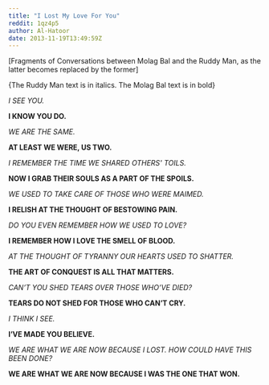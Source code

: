 ```yaml
---
title: "I Lost My Love For You"
reddit: 1qz4p5
author: Al-Hatoor
date: 2013-11-19T13:49:59Z
---
```


[Fragments of Conversations between Molag Bal and the Ruddy Man, as the latter becomes replaced by the former]

{The Ruddy Man text is in italics. The Molag Bal text is in bold}

*I SEE YOU.*

**I KNOW YOU DO.**

*WE ARE THE SAME.*

**AT LEAST WE WERE, US TWO.**

*I REMEMBER THE TIME WE SHARED OTHERS' TOILS.*

**NOW I GRAB THEIR SOULS AS A PART OF THE SPOILS.**

*WE USED TO TAKE CARE OF THOSE WHO WERE MAIMED.*

**I RELISH AT THE THOUGHT OF BESTOWING PAIN.**

*DO YOU EVEN REMEMBER HOW WE USED TO LOVE?*

**I REMEMBER HOW I LOVE THE SMELL OF BLOOD.**

*AT THE THOUGHT OF TYRANNY OUR HEARTS USED TO SHATTER.*

**THE ART OF CONQUEST IS ALL THAT MATTERS.**

*CAN’T YOU SHED TEARS OVER THOSE WHO’VE DIED?*

**TEARS DO NOT SHED FOR THOSE WHO CAN’T CRY.**

*I THINK I SEE.*

**I’VE MADE YOU BELIEVE.**

*WE ARE WHAT WE ARE NOW BECAUSE I LOST. HOW COULD HAVE THIS BEEN DONE?*

**WE ARE WHAT WE ARE NOW BECAUSE I WAS THE ONE THAT WON.**
